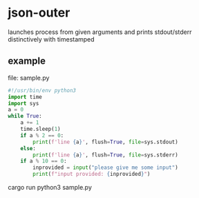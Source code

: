 # json-outer

launches process from given arguments and prints stdout/stderr distinctively with timestamped

## example

file: sample.py
```python
#!/usr/bin/env python3
import time
import sys
a = 0
while True:
    a += 1
    time.sleep(1)
    if a % 2 == 0:
        print(f'line {a}', flush=True, file=sys.stdout)
    else:
        print(f'line {a}', flush=True, file=sys.stderr)
    if a % 10 == 0:
        inprovided = input("please give me some input")
        print(f"input provided: {inprovided}")
```

cargo run python3 sample.py
